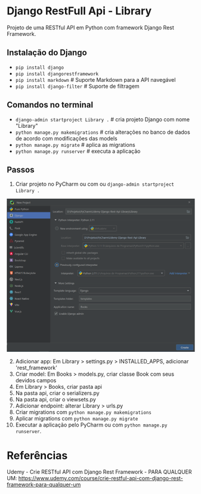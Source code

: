# Django RestFull Api - Library 
Projeto de uma RESTful API em Python com framework Django Rest Framework.


## Instalação do Django

- `pip install django`
- `pip install djangorestframework`
- `pip install markdown`       # Suporte Markdown para a API navegável
- `pip install django-filter`  # Suporte de filtragem


## Comandos no terminal
- `django-admin startproject Library .` # cria projeto Django com nome "Library"
- `python manage.py makemigrations` # cria alterações no banco de dados de acordo com modificações das models
- `python manage.py migrate` # aplica as migrations
- `python manage.py runserver` # executa a aplicação


## Passos
1. Criar projeto no PyCharm ou com ou `django-admin startproject Library .`

![PyCharm-Django-Starter](PyCharm-Django-Starter.PNG)

2. Adicionar app: Em Library > settings.py > INSTALLED_APPS, adicionar 'rest_framework'
3. Criar model: Em Books > models.py, criar classe Book com seus devidos campos 
4. Em Library > Books, criar pasta api
5. Na pasta api, criar o serializers.py
6. Na pasta api, criar o viewsets.py
7. Adicionar endpoint: alterar Library > urls.py
8. Criar migrations com `python manage.py makemigrations`
9. Aplicar migrations com `python manage.py migrate` 
10. Executar a aplicação pelo PyCharm ou com `python manage.py runserver`.


# Referências
Udemy - Crie RESTful API com Django Rest Framework - PARA QUALQUER UM: 
https://www.udemy.com/course/crie-restful-api-com-django-rest-framework-para-qualquer-um